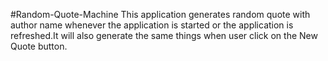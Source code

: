 #Random-Quote-Machine
This application generates random quote with author name whenever the application is started or the application is refreshed.It will also generate the same things when user click on the New Quote button.
